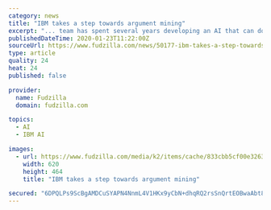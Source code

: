 ```yaml
---
category: news
title: "IBM takes a step towards argument mining"
excerpt: "... team has spent several years developing an AI that can do that. Last year IBM demonstrated its work-in-progress technology in a live debate against a world-champion human debater, the equivalent of Watson's Jeopardy! showdown. Such stunts provided a ..."
publishedDateTime: 2020-01-23T11:22:00Z
sourceUrl: https://www.fudzilla.com/news/50177-ibm-takes-a-step-towards-argument-mining
type: article
quality: 24
heat: 24
published: false

provider:
  name: Fudzilla
  domain: fudzilla.com

topics:
  - AI
  - IBM AI

images:
  - url: https://www.fudzilla.com/media/k2/items/cache/833cbb5cf00e32637111be49c35faa2a_L.jpg
    width: 620
    height: 464
    title: "IBM takes a step towards argument mining"

secured: "6DPQLPs9ScBgAMDCuSYAPN4NnmL4V1HKx9yCbN+dhqRQ2rsSnQrtEOBwaAbt80AcJ6NUMzOrbq74oU1ntPXHGTOeMK9gRPb4o46z+g567jrb4BTALxPA7WjNa+VSu/GrWjN6HXCKDZSGGns/hYhwfOvjSy0AsQs5hMfPYIpYNs/0pz28FpoNkT4nGbSd43fwM+n+Mj3k1dQCZuIbXcdDng5zE2pAdC2px5XB0lN7UhvM7SuY/KOAvO+HVi0wgQ1lS+v0JYSli2/ddhB0AZI5o1ATSudnEOuHdhwLHscghBr7ToS/tNnrzDoob51SOKtEt/PqWBns7NlDGACnA9oYWHPUztwemCUTmwPNFKKLbe9t9yP+T4fxEm8jjKuT2Cn/fMV54wFtc02qaSODLFZXQ39QKpf6aZ8ZxQiH/3PuePAKmZNxBbVfpDfaiXOy8u28Ii0mufc6E0yxRpfgwTdoRZGMQURCGSNTAF5JZyk5sP0=;UQA3B6H4QGkn4EPiarvuxA=="
---
```


